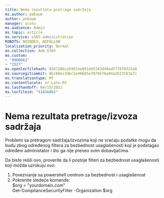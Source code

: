 ```yaml
---
title: Nema rezultata pretrage sadržaja
ms.author: pebaum
author: pebaum
manager: scotv
ms.audience: Admin
ms.topic: article
ms.service: o365-administration
ROBOTS: NOINDEX, NOFOLLOW
localization_priority: Normal
ms.collection: Adm_O365
ms.custom:
- "9000661"
- "2527"
ms.openlocfilehash: 0267286ca5967ee891e65343d49adf776f0322a6
ms.sourcegitcommit: 8bc60ec34bc1e40685e3976576e04a2623f63a7c
ms.translationtype: MT
ms.contentlocale: sr-Latn-RS
ms.lasthandoff: 04/15/2021
ms.locfileid: "51816862"
---
```

# <a name="no-results-from-content-searchexports"></a>Nema rezultata pretrage/izvoza sadržaja

Problemi sa pretragom sadržaja/izvozima koji ne vraćaju podatke mogu da budu zbog određenog filtera za bezbednost usaglašenosti koji je podstagao određeni administator i što ga nije preneo svim dobavljačima.

Da biste rešili ovo, proverite da li postoje filteri za bezbednost usaglašenosti koji možda uzrokuju ovo:
1. Povezivanje sa powershell centrom za bezbednost i usaglašenost
2. Pokrenite sledeće komande:
<br>$org = "yourdomain.com"
<br>Get-ComplianceSecurityFilter -Organization $org